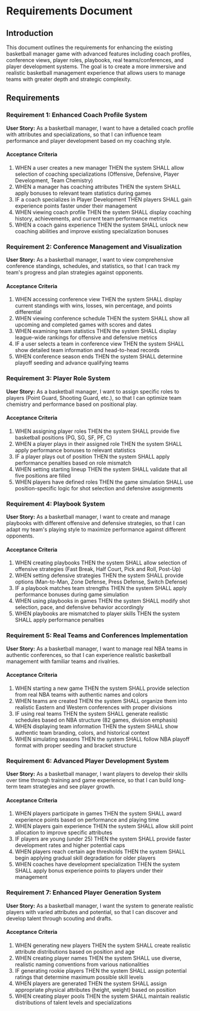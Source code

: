 # Requirements Document

## Introduction

This document outlines the requirements for enhancing the existing basketball manager game with advanced features including coach profiles, conference views, player roles, playbooks, real teams/conferences, and player development systems. The goal is to create a more immersive and realistic basketball management experience that allows users to manage teams with greater depth and strategic complexity.

## Requirements

### Requirement 1: Enhanced Coach Profile System

**User Story:** As a basketball manager, I want to have a detailed coach profile with attributes and specializations, so that I can influence team performance and player development based on my coaching style.

#### Acceptance Criteria

1. WHEN a user creates a new manager THEN the system SHALL allow selection of coaching specializations (Offensive, Defensive, Player Development, Team Chemistry)
2. WHEN a manager has coaching attributes THEN the system SHALL apply bonuses to relevant team statistics during games
3. IF a coach specializes in Player Development THEN players SHALL gain experience points faster under their management
4. WHEN viewing coach profile THEN the system SHALL display coaching history, achievements, and current team performance metrics
5. WHEN a coach gains experience THEN the system SHALL unlock new coaching abilities and improve existing specialization bonuses

### Requirement 2: Conference Management and Visualization

**User Story:** As a basketball manager, I want to view comprehensive conference standings, schedules, and statistics, so that I can track my team's progress and plan strategies against opponents.

#### Acceptance Criteria

1. WHEN accessing conference view THEN the system SHALL display current standings with wins, losses, win percentage, and points differential
2. WHEN viewing conference schedule THEN the system SHALL show all upcoming and completed games with scores and dates
3. WHEN examining team statistics THEN the system SHALL display league-wide rankings for offensive and defensive metrics
4. IF a user selects a team in conference view THEN the system SHALL show detailed team information and head-to-head records
5. WHEN conference season ends THEN the system SHALL determine playoff seeding and advance qualifying teams

### Requirement 3: Player Role System

**User Story:** As a basketball manager, I want to assign specific roles to players (Point Guard, Shooting Guard, etc.), so that I can optimize team chemistry and performance based on positional play.

#### Acceptance Criteria

1. WHEN assigning player roles THEN the system SHALL provide five basketball positions (PG, SG, SF, PF, C)
2. WHEN a player plays in their assigned role THEN the system SHALL apply performance bonuses to relevant statistics
3. IF a player plays out of position THEN the system SHALL apply performance penalties based on role mismatch
4. WHEN setting starting lineup THEN the system SHALL validate that all five positions are filled
5. WHEN players have defined roles THEN the game simulation SHALL use position-specific logic for shot selection and defensive assignments

### Requirement 4: Playbook System

**User Story:** As a basketball manager, I want to create and manage playbooks with different offensive and defensive strategies, so that I can adapt my team's playing style to maximize performance against different opponents.

#### Acceptance Criteria

1. WHEN creating playbooks THEN the system SHALL allow selection of offensive strategies (Fast Break, Half Court, Pick and Roll, Post-Up)
2. WHEN setting defensive strategies THEN the system SHALL provide options (Man-to-Man, Zone Defense, Press Defense, Switch Defense)
3. IF a playbook matches team strengths THEN the system SHALL apply performance bonuses during game simulation
4. WHEN using playbooks in games THEN the system SHALL modify shot selection, pace, and defensive behavior accordingly
5. WHEN playbooks are mismatched to player skills THEN the system SHALL apply performance penalties

### Requirement 5: Real Teams and Conferences Implementation

**User Story:** As a basketball manager, I want to manage real NBA teams in authentic conferences, so that I can experience realistic basketball management with familiar teams and rivalries.

#### Acceptance Criteria

1. WHEN starting a new game THEN the system SHALL provide selection from real NBA teams with authentic names and colors
2. WHEN teams are created THEN the system SHALL organize them into realistic Eastern and Western conferences with proper divisions
3. IF using real teams THEN the system SHALL generate realistic schedules based on NBA structure (82 games, division emphasis)
4. WHEN displaying team information THEN the system SHALL show authentic team branding, colors, and historical context
5. WHEN simulating seasons THEN the system SHALL follow NBA playoff format with proper seeding and bracket structure

### Requirement 6: Advanced Player Development System

**User Story:** As a basketball manager, I want players to develop their skills over time through training and game experience, so that I can build long-term team strategies and see player growth.

#### Acceptance Criteria

1. WHEN players participate in games THEN the system SHALL award experience points based on performance and playing time
2. WHEN players gain experience THEN the system SHALL allow skill point allocation to improve specific attributes
3. IF players are young (under 25) THEN the system SHALL provide faster development rates and higher potential caps
4. WHEN players reach certain age thresholds THEN the system SHALL begin applying gradual skill degradation for older players
5. WHEN coaches have development specialization THEN the system SHALL apply bonus experience points to players under their management

### Requirement 7: Enhanced Player Generation System

**User Story:** As a basketball manager, I want the system to generate realistic players with varied attributes and potential, so that I can discover and develop talent through scouting and drafts.

#### Acceptance Criteria

1. WHEN generating new players THEN the system SHALL create realistic attribute distributions based on position and age
2. WHEN creating player names THEN the system SHALL use diverse, realistic naming conventions from various nationalities
3. IF generating rookie players THEN the system SHALL assign potential ratings that determine maximum possible skill levels
4. WHEN players are generated THEN the system SHALL assign appropriate physical attributes (height, weight) based on position
5. WHEN creating player pools THEN the system SHALL maintain realistic distributions of talent levels and specializations